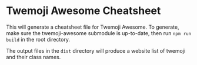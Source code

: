 # Twemoji Awesome Cheatsheet

This will generate a cheatsheet file for Twemoji Awesome.  To generate,
make sure the twemoji-awesome submodule is up-to-date, then run `npm run
build` in the root directory.

The output files in the `dist` directory will produce a website list of
twemoji and their class names.

